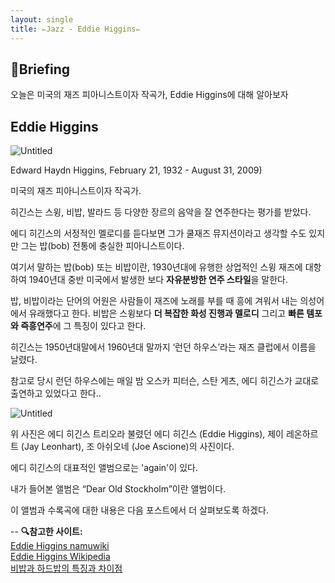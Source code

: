 ```yaml
---
layout: single
title: ✏Jazz - Eddie Higgins✏
---
```

## 📢Briefing
오늘은 미국의 재즈 피아니스트이자 작곡가, Eddie Higgins에 대해 알아보자

## Eddie Higgins
![Untitled](https://i.namu.wiki/i/NFA2qLyHlmpTA03OFmcU_Bu4G21I3X1j_CfJar0rLS7w-4H7-rkaUEgtar1inwy0INyqr1JHVGhSJ7sO9pydPp9A2fnfDEka2WHY_JydJE70tHB5UYB1VhRcIf8TshRuE_-UTC6JXHXJFVEqDzbLKg.webp)

Edward Haydn Higgins, February 21, 1932 - August 31, 2009)

미국의 재즈 피아니스트이자 작곡가.

히긴스는 스윙, 비밥, 발라드 등 다양한 장르의 음악을 잘 연주한다는 평가를 받았다.

에디 히긴스의 서정적인 멜로디를 듣다보면 그가 쿨재즈 뮤지션이라고 생각할 수도 있지만 그는 밥(bob) 전통에 충실한 피아니스트이다.

여기서 말하는 밥(bob) 또는 비밥이란, 1930년대에 유행한 상업적인 스윙 재즈에 대항하여 1940년대 중반 미국에서 발생한 보다 **자유분방한 연주 스타일**을 말한다.

밥, 비밥이라는 단어의 어원은 사람들이 재즈에 노래를 부를 때 흥에 겨워서 내는 의성어에서 유래했다고 한다. 비밥은 스윙보다 **더 복잡한 화성 진행과 멜로디** 그리고 **빠른 템포와 즉흥연주**에 그 특징이 있다고 한다.

히긴스는 1950년대말에서 1960년대 말까지 ‘런던 하우스’라는 재즈 클럽에서 이름을 날렸다.

참고로 당시 런던 하우스에는 매일 밤 오스카 피터슨, 스탄 게츠, 에디 히긴스가 교대로 출연하고 있었다고 한다..

![Untitled](https://i.namu.wiki/i/sQF9NCu9F48MzYHL9bsf_Jqw4UC_ANrKACRsTPMu8XbEsoKcPNBFqzctcnNFYWjqhHYiKDt4lnyrr9FSNkFkf4_5B0wsifctsSJlTv3RWH4BoaKH7HprFgrXiMIBmgPmNOM3xnC8S1AT-fPgfSZb5A.webp)

위 사진은 에디 히긴스 트리오라 불렸던 에디 히긴스 (Eddie Higgins), 제이 레온하르트 (Jay Leonhart), 조 아쉬오네 (Joe Ascione)의 사진이다.

에디 히긴스의 대표적인 앨범으로는 'again'이 있다.

내가 들어본 앨범은 “Dear Old Stockholm”이란 앨범이다. 

이 앨범과 수록곡에 대한 내용은 다음 포스트에서 더 살펴보도록 하겠다.

--
**🔍참고한 사이트:** <br>
[Eddie Higgins namuwiki](https://namu.wiki/w/%EC%97%90%EB%94%94%20%ED%9E%88%EA%B8%B4%EC%8A%A4)<br>
[Eddie Higgins Wikipedia](https://ko.wikipedia.org/wiki/%EC%97%90%EB%94%94_%ED%9E%88%EA%B8%B4%EC%8A%A4)<br>
[비밥과 하드밥의 특징과 차이점](https://m.blog.naver.com/denlifestyle/220591427882)<br>


